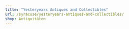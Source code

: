 ```yaml
---
title: "Yesteryears Antiques and Collectibles"
url: /syracuse/yesteryears-antiques-and-collectibles/
shop: Antiquitäten
---
```

